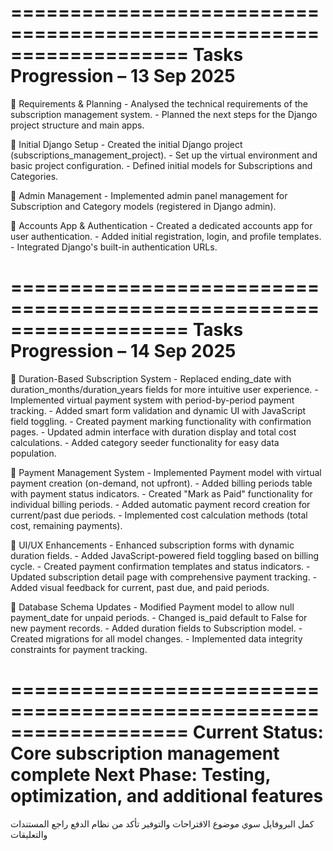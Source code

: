 ===================================================================
                Tasks Progression – 13 Sep 2025
===================================================================
🔹 Requirements & Planning - Analysed the technical requirements of the subscription management system. - Planned the next steps for the Django project structure and main apps.

🔹 Initial Django Setup - Created the initial Django project (subscriptions_management_project). - Set up the virtual environment and basic project configuration. - Defined initial models for Subscriptions and Categories.

🔹 Admin Management - Implemented admin panel management for Subscription and Category models (registered in Django admin).

🔹 Accounts App & Authentication - Created a dedicated accounts app for user authentication. - Added initial registration, login, and profile templates. - Integrated Django's built-in authentication URLs.

===================================================================
                Tasks Progression – 14 Sep 2025
===================================================================

🔹 Duration-Based Subscription System - Replaced ending_date with duration_months/duration_years fields for more intuitive user experience. - Implemented virtual payment system with period-by-period payment tracking. - Added smart form validation and dynamic UI with JavaScript field toggling. - Created payment marking functionality with confirmation pages. - Updated admin interface with duration display and total cost calculations. - Added category seeder functionality for easy data population.

🔹 Payment Management System  - Implemented Payment model with virtual payment creation (on-demand, not upfront). - Added billing periods table with payment status indicators. - Created "Mark as Paid" functionality for individual billing periods. - Added automatic payment record creation for current/past due periods. - Implemented cost calculation methods (total cost, remaining payments).

🔹 UI/UX Enhancements - Enhanced subscription forms with dynamic duration fields. - Added JavaScript-powered field toggling based on billing cycle. - Created payment confirmation templates and status indicators. - Updated subscription detail page with comprehensive payment tracking. - Added visual feedback for current, past due, and paid periods.

🔹 Database Schema Updates - Modified Payment model to allow null payment_date for unpaid periods. - Changed is_paid default to False for new payment records. - Added duration fields to Subscription model. - Created migrations for all model changes. - Implemented data integrity constraints for payment tracking.

===================================================================
Current Status: Core subscription management complete
Next Phase: Testing, optimization, and additional features
===================================================================
كمل البروفايل
سوي موضوع الاقتراحات والتوفير
تأكد من نظام الدفع
راجع المستندات والتعليقات